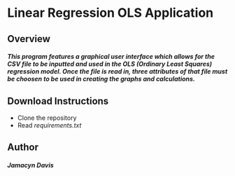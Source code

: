 # Linear Regression OLS Application 
## Overview 
##### This program features a graphical user interface which allows for the CSV file to be inputted and used in the OLS (Ordinary Least Squares) regression model. Once the file is read in, three attributes of that file must be choosen to be used in creating the graphs and calculations.
## Download Instructions 
- Clone the repository 
- Read *requirements.txt*
## Author
##### Jamacyn Davis
